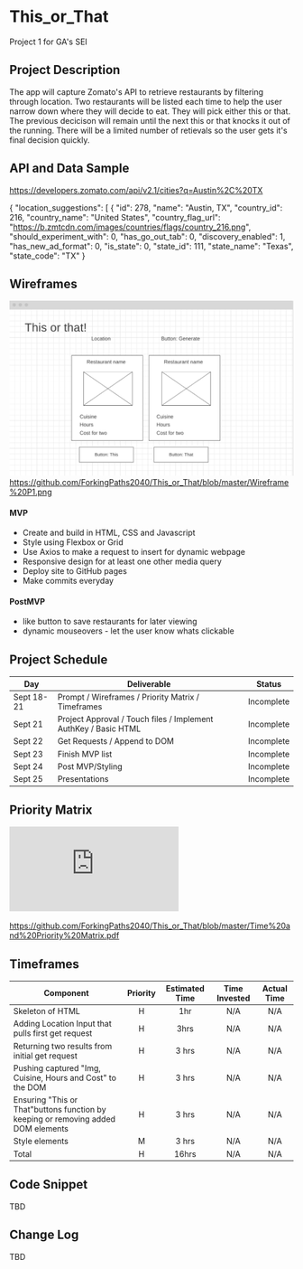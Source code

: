 # This_or_That
Project 1 for GA's SEI 

## Project Description

The app will capture Zomato's API to retrieve restaurants by filtering through location. Two restaurants will be listed each time to help the user narrow down where they will decide to eat. They will pick either this or that. The previous decicison will remain until the next this or that knocks it out of the running. There will be a limited number of retievals so the user gets it's final decision quickly. 

## API and Data Sample

https://developers.zomato.com/api/v2.1/cities?q=Austin%2C%20TX

{
  "location_suggestions": [
    {
      "id": 278,
      "name": "Austin, TX",
      "country_id": 216,
      "country_name": "United States",
      "country_flag_url": "https://b.zmtcdn.com/images/countries/flags/country_216.png",
      "should_experiment_with": 0,
      "has_go_out_tab": 0,
      "discovery_enabled": 1,
      "has_new_ad_format": 0,
      "is_state": 0,
      "state_id": 111,
      "state_name": "Texas",
      "state_code": "TX"
    }
    
## Wireframes
![Wireframe Desktop](https://github.com/ForkingPaths2040/This_or_That/blob/master/Wireframe%20P1.png)
https://github.com/ForkingPaths2040/This_or_That/blob/master/Wireframe%20P1.png

#### MVP 

- Create and build in HTML, CSS and Javascript
- Style using Flexbox or Grid 
- Use Axios to make a request to insert for dynamic webpage
- Responsive design for at least one other media query
- Deploy site to GitHub pages
- Make commits everyday

#### PostMVP  

- like button to save restaurants for later viewing
- dynamic mouseovers - let the user know whats clickable

## Project Schedule

|  Day | Deliverable | Status
|---|---| ---|
|Sept 18-21| Prompt / Wireframes / Priority Matrix / Timeframes | Incomplete
|Sept 21| Project Approval / Touch files / Implement AuthKey / Basic HTML | Incomplete
|Sept 22| Get Requests / Append to DOM | Incomplete
|Sept 23| Finish MVP list | Incomplete
|Sept 24| Post MVP/Styling | Incomplete
|Sept 25| Presentations | Incomplete

## Priority Matrix

![Priority Matrix](https://github.com/ForkingPaths2040/This_or_That/blob/master/Time%20and%20Priority%20Matrix.pdf)

https://github.com/ForkingPaths2040/This_or_That/blob/master/Time%20and%20Priority%20Matrix.pdf 

## Timeframes

| Component | Priority | Estimated Time | Time Invested | Actual Time |
| --- | :---: |  :---: | :---: | :---: |
| Skeleton of HTML | H | 1hr| N/A| N/A |
| Adding Location Input that pulls first get request | H | 3hrs| N/A | N/A |
| Returning two results from  initial get request | H | 3 hrs | N/A | N/A|
| Pushing captured "Img, Cuisine, Hours and Cost" to the DOM | H | 3 hrs | N/A | N/A |
| Ensuring "This or That"buttons function by keeping or removing added DOM elements | H | 3 hrs | N/A | N/A |
| Style elements | M | 3 hrs | N/A | N/A |
| Total | H | 16hrs| N/A | N/A |

## Code Snippet

TBD  



## Change Log
 TBD
